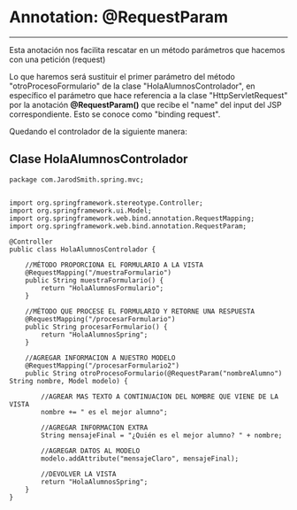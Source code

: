 # Annotation: @RequestParam

---

Esta anotación nos facilita rescatar en un método parámetros que hacemos con una petición (request)

Lo que haremos será sustituir el primer parámetro del método "otroProcesoFormulario" de la clase "HolaAlumnosControlador", en específico el parámetro que hace referencia a la clase "HttpServletRequest" por la anotación **@RequestParam()** que recibe el "name" del input del JSP correspondiente.  Esto se conoce como "binding request".

Quedando el controlador de la siguiente manera:

## Clase HolaAlumnosControlador

    package com.JarodSmith.spring.mvc;


    import org.springframework.stereotype.Controller;
    import org.springframework.ui.Model;
    import org.springframework.web.bind.annotation.RequestMapping;
    import org.springframework.web.bind.annotation.RequestParam;

    @Controller
    public class HolaAlumnosControlador {
    
        //MÉTODO PROPORCIONA EL FORMULARIO A LA VISTA
        @RequestMapping("/muestraFormulario")
        public String muestraFormulario() {
            return "HolaAlumnosFormulario";
        }
    
        //MÉTODO QUE PROCESE EL FORMULARIO Y RETORNE UNA RESPUESTA
        @RequestMapping("/procesarFormulario")
        public String procesarFormulario() {
            return "HolaAlumnosSpring";
        }
    
        //AGREGAR INFORMACION A NUESTRO MODELO
        @RequestMapping("/procesarFormulario2")
        public String otroProcesoFormulario(@RequestParam("nombreAlumno") String nombre, Model modelo) {
    
            //AGREAR MAS TEXTO A CONTINUACION DEL NOMBRE QUE VIENE DE LA VISTA
            nombre += " es el mejor alumno";
    
            //AGREGAR INFORMACION EXTRA
            String mensajeFinal = "¿Quién es el mejor alumno? " + nombre;
    
            //AGREGAR DATOS AL MODELO
            modelo.addAttribute("mensajeClaro", mensajeFinal);
    
            //DEVOLVER LA VISTA
            return "HolaAlumnosSpring";
        }
    }

